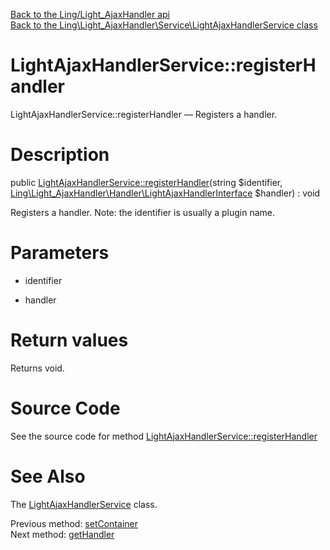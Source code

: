 [Back to the Ling/Light_AjaxHandler api](https://github.com/lingtalfi/Light_AjaxHandler/blob/master/doc/api/Ling/Light_AjaxHandler.md)<br>
[Back to the Ling\Light_AjaxHandler\Service\LightAjaxHandlerService class](https://github.com/lingtalfi/Light_AjaxHandler/blob/master/doc/api/Ling/Light_AjaxHandler/Service/LightAjaxHandlerService.md)


LightAjaxHandlerService::registerHandler
================



LightAjaxHandlerService::registerHandler — Registers a handler.




Description
================


public [LightAjaxHandlerService::registerHandler](https://github.com/lingtalfi/Light_AjaxHandler/blob/master/doc/api/Ling/Light_AjaxHandler/Service/LightAjaxHandlerService/registerHandler.md)(string $identifier, [Ling\Light_AjaxHandler\Handler\LightAjaxHandlerInterface](https://github.com/lingtalfi/Light_AjaxHandler/blob/master/doc/api/Ling/Light_AjaxHandler/Handler/LightAjaxHandlerInterface.md) $handler) : void




Registers a handler.
Note: the identifier is usually a plugin name.




Parameters
================


- identifier

    

- handler

    


Return values
================

Returns void.








Source Code
===========
See the source code for method [LightAjaxHandlerService::registerHandler](https://github.com/lingtalfi/Light_AjaxHandler/blob/master/Service/LightAjaxHandlerService.php#L61-L67)


See Also
================

The [LightAjaxHandlerService](https://github.com/lingtalfi/Light_AjaxHandler/blob/master/doc/api/Ling/Light_AjaxHandler/Service/LightAjaxHandlerService.md) class.

Previous method: [setContainer](https://github.com/lingtalfi/Light_AjaxHandler/blob/master/doc/api/Ling/Light_AjaxHandler/Service/LightAjaxHandlerService/setContainer.md)<br>Next method: [getHandler](https://github.com/lingtalfi/Light_AjaxHandler/blob/master/doc/api/Ling/Light_AjaxHandler/Service/LightAjaxHandlerService/getHandler.md)<br>

